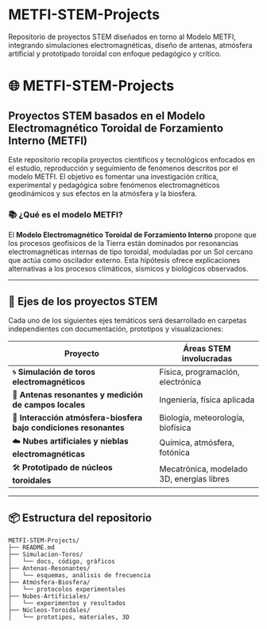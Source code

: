 # METFI-STEM-Projects
Repositorio de proyectos STEM diseñados en torno al Modelo METFI, integrando simulaciones electromagnéticas, diseño de antenas, atmósfera artificial y prototipado toroidal con enfoque pedagógico y crítico.
# 🌐 METFI-STEM-Projects
## Proyectos STEM basados en el Modelo Electromagnético Toroidal de Forzamiento Interno (METFI)

Este repositorio recopila proyectos científicos y tecnológicos enfocados en el estudio, reproducción y seguimiento de fenómenos descritos por el modelo METFI. El objetivo es fomentar una investigación crítica, experimental y pedagógica sobre fenómenos electromagnéticos geodinámicos y sus efectos en la atmósfera y la biosfera.

### 📚 ¿Qué es el modelo METFI?

El **Modelo Electromagnético Toroidal de Forzamiento Interno** propone que los procesos geofísicos de la Tierra están dominados por resonancias electromagnéticas internas de tipo toroidal, moduladas por un Sol cercano que actúa como oscilador externo. Esta hipótesis ofrece explicaciones alternativas a los procesos climáticos, sísmicos y biológicos observados.

---

## 📂 Ejes de los proyectos STEM

Cada uno de los siguientes ejes temáticos será desarrollado en carpetas independientes con documentación, prototipos y visualizaciones:

| Proyecto | Áreas STEM involucradas |
|----------|--------------------------|
| 🌀 **Simulación de toros electromagnéticos** | Física, programación, electrónica |
| 📡 **Antenas resonantes y medición de campos locales** | Ingeniería, física aplicada |
| 🌱 **Interacción atmósfera-biosfera bajo condiciones resonantes** | Biología, meteorología, biofísica |
| ☁️ **Nubes artificiales y nieblas electromagnéticas** | Química, atmósfera, fotónica |
| 🛠️ **Prototipado de núcleos toroidales** | Mecatrónica, modelado 3D, energías libres |

---

## 📦 Estructura del repositorio

```plaintext
METFI-STEM-Projects/
├── README.md
├── Simulacion-Toros/
│   └── docs, código, gráficos
├── Antenas-Resonantes/
│   └── esquemas, análisis de frecuencia
├── Atmósfera-Biosfera/
│   └── protocolos experimentales
├── Nubes-Artificiales/
│   └── experimentos y resultados
├── Núcleos-Toroidales/
│   └── prototipos, materiales, 3D
